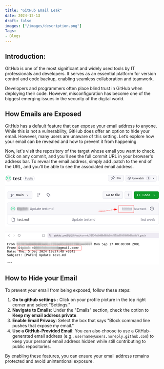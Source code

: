 ```yaml
---
title: "GitHub Email Leak"
date: 2024-12-13
draft: false
images: ["/images/description.png"]
Tags:
- Blogs
---
```


## Introduction:
GitHub is one of the most significant and widely used tools by IT professionals and developers. It serves as an essential platform for version control and code backup, enabling seamless collaboration and teamwork.

Developers and programmers often place blind trust in GitHub when deploying their code. However, misconfiguration has become one of the biggest emerging issues in the security of the digital world.

## How Emails are Exposed
GitHub has a default feature that can expose your email address to anyone. While this is not a vulnerability, GitHub does offer an option to hide your email. However, many users are unaware of this setting. Let’s explore how your email can be revealed and how to prevent it from happening.

Now, let's visit the repository of the target whose email you want to check. Click on any commit, and you'll see the full commit URL in your browser's address bar. To reveal the email address, simply add .patch to the end of the URL, and you'll be able to see the associated email address.

![alt text](image-1.png)

![alt text](image-2.png)

## How to Hide your Email
To prevent your email from being exposed, follow these steps:

1. **Go to github settings** : Click on your profile picture in the top right corner and select "Settings."
2. **Navigate to Emails**: Under the "Emails" section, check the option to **Keep my email address private**.
3. **Enable Email Privacy**: Select the box that says "Block command line pushes that expose my email."
4. **Use a GitHub-Provided Email**: You can also choose to use a GitHub-generated email address (e.g., `username@users.noreply.github.com`) to keep your personal email address hidden while still contributing to public repositories.

By enabling these features, you can ensure your email address remains protected and avoid unintentional exposure.
